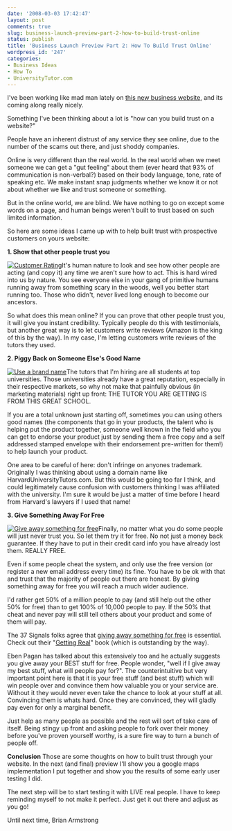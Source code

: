 ```yaml
---
date: '2008-03-03 17:42:47'
layout: post
comments: true
slug: business-launch-preview-part-2-how-to-build-trust-online
status: publish
title: 'Business Launch Preview Part 2: How To Build Trust Online'
wordpress_id: '247'
categories:
- Business Ideas
- How To
- UniversityTutor.com
---
```


I've been working like mad man lately on [this new business website](http://brianarmstrong.org/posts/from-new-idea-to-business-launch-in-two-weeks-with-pictures/), and its coming along really nicely.

Something I've been thinking about a lot is "how can you build trust on a website?"

People have an inherent distrust of any service they see online, due to the number of the scams out there, and just shoddy companies.

Online is very different than the real world.  In the real world when we meet someone we can get a "gut feeling" about them (ever heard that 93% of communication is non-verbal?) based on their body language, tone, rate of speaking etc.  We make instant snap judgments whether we know it or not about whether we like and trust someone or something.

But in the online world, we are blind.  We have nothing to go on except some words on a page, and human beings weren't built to trust based on such limited information.

So here are some ideas I came up with to help built trust with prospective customers on yours website:

**1. Show that other people trust you**

[![Customer Rating](http://s3.amazonaws.com/oldbloguploads/2008/03/customer_rating1-150x150.gif)](http://s3.amazonaws.com/oldbloguploads/2008/03/customer_rating1.gif)It's human nature to look and see how other people are acting (and copy it) any time we aren't sure how to act.  This is hard wired into us by nature.  You see everyone else in your gang of primitive humans running away from something scary in the woods, well you better start running too.  Those who didn't, never lived long enough to become our ancestors.

So what does this mean online?  If you can prove that other people trust you, it will give you instant credibility.  Typically people do this with testimonials, but another great way is to let customers write reviews (Amazon is the king of this by the way).  In my case, I'm letting customers write reviews of the tutors they used.


**2. Piggy Back on Someone Else's Good Name**

[![Use a brand name](http://s3.amazonaws.com/oldbloguploads/2008/03/rice-university1-150x150.gif)](http://s3.amazonaws.com/oldbloguploads/2008/03/rice-university1.gif)The tutors that I'm hiring are all students at top universities.  Those universities already have a great reputation, especially in their respective markets, so why not make that painfully obvious (in marketing materials) right up front: THE TUTOR YOU ARE GETTING IS FROM THIS GREAT SCHOOL.

If you are a total unknown just starting off, sometimes you can using others good names (the components that go in your products, the talent who is helping put the product together, someone well known in the field who you can get to endorse your product just by sending them a free copy and a self addressed stamped envelope with their endorsement pre-written for them!) to help launch your product.

One area to be careful of here: don't infringe on anyones trademark.  Originally I was thinking about using a domain name like HarvardUniversityTutors.com.  But this would be going too far I think, and could legitimately cause confusion with customers thinking I was affiliated with the university.  I'm sure it would be just a matter of time before I heard from Harvard's lawyers if I used that name!

**3. Give Something Away For Free**

[![Give away something for free](http://s3.amazonaws.com/oldbloguploads/2008/03/something-for-free1-150x150.png)](http://s3.amazonaws.com/oldbloguploads/2008/03/something-for-free1.png)Finally, no matter what you do some people will just never trust you.  So let them try it for free.  No not just a money back guarantee.  If they have to put in their credit card info you have already lost them.  REALLY FREE.

Even if some people cheat the system, and only use the free version (or register a new email address every time) its fine.  You have to be ok with that and trust that the majority of people out there are honest.  By giving something away for free you will reach a much wider audience.

I'd rather get 50% of a million people to pay (and still help out the other 50% for free) than to get 100% of 10,000 people to pay.  If the 50% that cheat and never pay will still tell others about your product and some of them will pay.

The 37 Signals folks agree that [giving away something for free](http://gettingreal.37signals.com/ch12_Free_Samples.php) is essential.  Check out their "[Getting Real](http://gettingreal.37signals.com/)" book (which is outstanding by the way).

Eben Pagan has talked about this extensively too and he actually suggests you give away your BEST stuff for free.  People wonder, "well if I give away my best stuff, what will people pay for?".  The counterintuitive but very important point here is that it is your free stuff (and best stuff) which will win people over and convince them how valuable you or your service are.  Without it they would never even take the chance to look at your stuff at all.  Convincing them is whats hard.  Once they are convinced, they will gladly pay even for only a marginal benefit.

Just help as many people as possible and the rest will sort of take care of itself.  Being stingy up front and asking people to fork over their money before you've proven yourself worthy, is a sure fire way to turn a bunch of people off.

**Conclusion**
Those are some thoughts on how to built trust through your website.  In the next (and final) preview I'll show you a google maps implementation I put together and show you the results of some early user testing I did.

The next step will be to start testing it with LIVE real people.  I have to keep reminding myself to not make it perfect.  Just get it out there and adjust as you go!

Until next time,
Brian Armstrong
